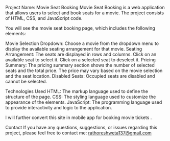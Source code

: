 Project Name: Movie Seat Booking
Movie Seat Booking is a web application that allows users to select and book seats for a movie. The project consists of HTML, CSS, and JavaScript code.

You will see the movie seat booking page, which includes the following elements:

Movie Selection Dropdown: Choose a movie from the dropdown menu to display the available seating arrangement for that movie.
Seating Arrangement: The seats are displayed in rows and columns. Click on an available seat to select it. Click on a selected seat to deselect it.
Pricing Summary: The pricing summary section shows the number of selected seats and the total price. The price may vary based on the movie selection and the seat location.
Disabled Seats: Occupied seats are disabled and cannot be selected.

Technologies Used
HTML: The markup language used to define the structure of the page.
CSS: The styling language used to customize the appearance of the elements.
JavaScript: The programming language used to provide interactivity and logic to the application.

I will further convert this site in mobile app for booking movie tickets .

Contact
If you have any questions, suggestions, or issues regarding this project, please feel free to contact me: rathoreshweta137@gmail.com
